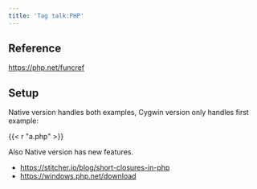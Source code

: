 ```yaml
---
title: 'Tag talk:PHP'
---
```


## Reference

<https://php.net/funcref>

## Setup

Native version handles both examples, Cygwin version only handles first example:

{{< r "a.php" >}}

Also Native version has new features.

- <https://stitcher.io/blog/short-closures-in-php>
- <https://windows.php.net/download>
